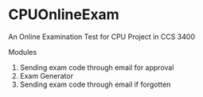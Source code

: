 # CPUOnlineExam
An Online Examination Test for CPU
Project in CCS 3400

Modules

1. Sending exam code through email for approval
2. Exam Generator
3. Sending exam code through email if forgotten
